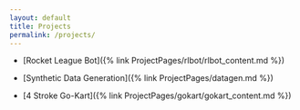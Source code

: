 ```yaml
---
layout: default
title: Projects
permalink: /projects/
---
```


* [Rocket League Bot]({% link ProjectPages/rlbot/rlbot_content.md %})

* [Synthetic Data Generation]({% link ProjectPages/datagen.md %})

* [4 Stroke Go-Kart]({% link ProjectPages/gokart/gokart_content.md %})




